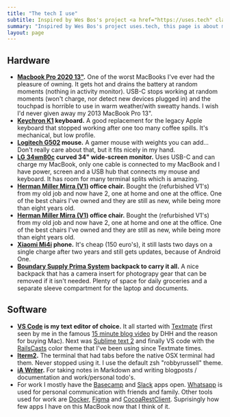 ```yaml
---
title: "The tech I use"
subtitle: Inspired by Wes Bos's project <a href="https://uses.tech" class="c-bold-link">uses.tech</a>, here's a list with my (tech) stack.
summary: "Inspired by Wes Bos's project uses.tech, this page is about my (tech) stack."
layout: page
---
```



## Hardware

* **[Macbook Pro 2020 13"](https://www.apple.com/macbook-pro-13/).** One of the worst MacBooks I've ever had the pleasure of owning. It gets hot and drains the battery at random moments (nothing in activity monitor). USB-C stops working at random moments (won't charge, nor detect new devices plugged in) and the touchpad is horrible to use in warm weather/with sweatty hands. I wish I'd never given away my 2013 MacBook Pro 13".
* **[Keychron K1](https://www.keychron.com/products/keychron-k1-wireless-mechanical-keyboard) keyboard.** A good replacement for the legacy Apple keyboard that stopped working after one too many coffee spills. It's mechanical, but low profile.
* **[Logitech G502](https://www.logitechg.com/en-us/products/gaming-mice/g502-hero-gaming-mouse.html) mouse.** A gamer mouse with weights you can add... Don't really care about that, but it fits nicely in my hand.
* **[LG 34wn80c](https://www.lg.com/us/monitors/lg-34wn80c-b-ultrawide-monitor) curved 34" wide-screen monitor.** Uses USB-C and can charge my MacBook, only one cable is connected to my MacBook and I have power, screen and a USB hub that connects my mouse and keyboard. It has room for many terminal splits which is amazing.
* **[Herman Miller Mirra (V1)](https://www.hermanmiller.com/en_eur/products/seating/office-chairs/mirra-2-chairs/) office chair.** Bought the (refurbished V1's) from my old job and now have 2, one at home and one at the office. One of the best chairs I've owned and they are still as new, while being more than eight years old.
* **[Herman Miller Mirra (V1)](https://www.hermanmiller.com/en_eur/products/seating/office-chairs/mirra-2-chairs/) office chair.** Bought the (refurbished V1's) from my old job and now have 2, one at home and one at the office. One of the best chairs I've owned and they are still as new, while being more than eight years old.
* **[Xiaomi Mi4i](https://www.mi.com/in/mi4i/) phone.** It's cheap (150 euro's), it still lasts two days on a single charge after two years and still gets updates, because of Android One.
* **[Boundary Supply Prima System](https://www.boundarysupply.com/products/prima-system) backpack to carry it all.** A nice backpack that has a camera insert for photograpy gear that can be removed if it isn't needed. Plenty of space for daily groceries and a separate sleeve compartment for the laptop and documents.

## Software

* **[VS Code](https://code.visualstudio.com) is my text editor of choice.** It all started with [Textmate](https://macromates.com) (first seen by me in the famous [15 minute blog video](https://www.youtube.com/watch?v=Gzj723LkRJY&feature=youtu.be) by DHH and the reason for buying Mac). Next was [Sublime text 2](https://www.sublimetext.com/2) and finally VS code with the [RailsCasts](https://marketplace.visualstudio.com/items?itemName=PaulOlteanu.theme-railscasts) color theme that I've been using since Textmate times.
* **[Iterm2](https://iterm2.com).** The terminal that had tabs before the native OSX terminal had them. Never stopped using it. I use the default zsh "robbyrussell" theme.
* **[iA Writer](https://ia.net/writer).** For taking notes in Markdown and writing blogposts / documentation and work/personal todo's.
* For work I mostly have the [Basecamp](https://basecamp.com) and [Slack](https://slack.com/intl/en-nl/) apps open. [Whatsapp](https://www.whatsapp.com) is used for personal communication with friends and family. Other tools used for work are [Docker](https://www.docker.com), [Figma](https://www.figma.com) and [CocoaRestClient](https://mmattozzi.github.io/cocoa-rest-client/). Suprisingly how few apps I have on this MacBook now that I think of it.
